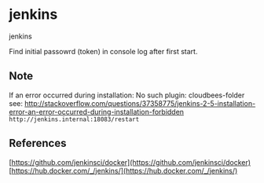 
# jenkins
jenkins

Find initial passowrd (token) in console log after first start.

## Note

If an error occurred during installation: No such plugin: cloudbees-folder  
see: http://stackoverflow.com/questions/37358775/jenkins-2-5-installation-error-an-error-occurred-during-installation-forbidden  
`http://jenkins.internal:18083/restart`

## References

[https://github.com/jenkinsci/docker](https://github.com/jenkinsci/docker)
[https://hub.docker.com/_/jenkins/](https://hub.docker.com/_/jenkins/)
